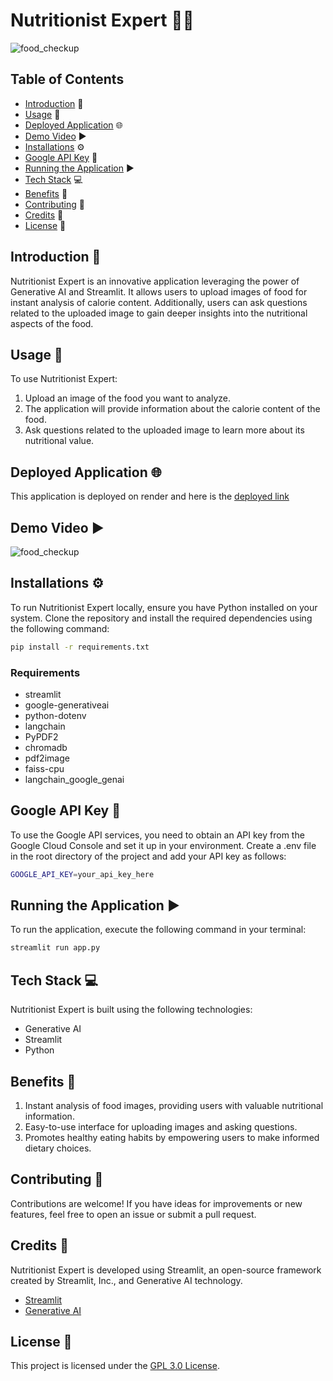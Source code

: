 # Nutritionist Expert 🥦🍔

![food_checkup](https://github.com/neerajcodes888/Nutritionist-Expert/assets/98253646/eaa47190-ba5f-46c0-a895-0dae9e972e24)


## Table of Contents

- [Introduction](#introduction) 📝
- [Usage](#usage) 🚀
- [Deployed Application](#deployed-application) 🌐
- [Demo Video](#demo-video) ▶️
- [Installations](#installations) ⚙️
- [Google API Key](#google-api-key) 🔑
- [Running the Application](#running-the-application) ▶️
- [Tech Stack](#tech-stack) 💻
- [Benefits](#benefits) 🌟
- [Contributing](#contributing) 🤝
- [Credits](#credits) 🙌
- [License](#license) 📜

## Introduction 📝
Nutritionist Expert is an innovative application leveraging the power of Generative AI and Streamlit. It allows users to upload images of food for instant analysis of calorie content. Additionally, users can ask questions related to the uploaded image to gain deeper insights into the nutritional aspects of the food.

## Usage 🚀
To use Nutritionist Expert:
1. Upload an image of the food you want to analyze.
2. The application will provide information about the calorie content of the food.
3. Ask questions related to the uploaded image to learn more about its nutritional value.

## Deployed Application 🌐

This application is deployed on render and  here is the [deployed link](https://food-checkup.onrender.com)

## Demo Video ▶️

![food_checkup](https://github.com/neerajcodes888/Nutritionist-Expert/assets/98253646/bb6a95b3-574a-42f2-b7ae-0d0e9f2032ad)


## Installations ⚙️
To run Nutritionist Expert locally, ensure you have Python installed on your system. Clone the repository and install the required dependencies using the following command:

```bash
pip install -r requirements.txt
```

### Requirements
- streamlit
- google-generativeai
- python-dotenv
- langchain
- PyPDF2
- chromadb
- pdf2image
- faiss-cpu
- langchain_google_genai

## Google API Key 🔑

To use the Google API services, you need to obtain an API key from the Google Cloud Console and set it up in your environment. Create a .env file in the root directory of the project and add your API key as follows:

```bash
GOOGLE_API_KEY=your_api_key_here
```

## Running the Application ▶️
To run the application, execute the following command in your terminal:

```bash
streamlit run app.py
```


## Tech Stack 💻
Nutritionist Expert is built using the following technologies:

- Generative AI
- Streamlit
- Python
  
## Benefits 🌟

1. Instant analysis of food images, providing users with valuable nutritional information.
2. Easy-to-use interface for uploading images and asking questions.
3. Promotes healthy eating habits by empowering users to make informed dietary choices.
  
## Contributing 🤝

 Contributions are welcome! If you have ideas for improvements or new features, feel free to open an issue or submit a pull request.

## Credits 🙌
Nutritionist Expert is developed using Streamlit, an open-source framework created by Streamlit, Inc., and Generative AI technology.

- [Streamlit](https://streamlit.io/)
- [Generative AI](https://ai.google/discover/generativeai/)


## License 📜
This project is licensed under the [GPL 3.0 License](https://github.com/neerajcodes888/Nutritionist-Expert/blob/main/LICENSE).
